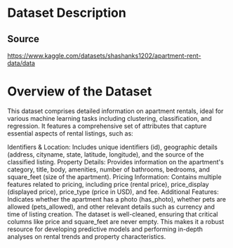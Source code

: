 # Dataset Description

## Source
https://www.kaggle.com/datasets/shashanks1202/apartment-rent-data/data

# Overview of the Dataset
This dataset comprises detailed information on apartment rentals, ideal for various machine learning tasks including clustering, classification, and regression. It features a comprehensive set of attributes that capture essential aspects of rental listings, such as:

Identifiers & Location: Includes unique identifiers (id), geographic details (address, cityname, state, latitude, longitude), and the source of the classified listing.
Property Details: Provides information on the apartment's category, title, body, amenities, number of bathrooms, bedrooms, and square_feet (size of the apartment).
Pricing Information: Contains multiple features related to pricing, including price (rental price), price_display (displayed price), price_type (price in USD), and fee.
Additional Features: Indicates whether the apartment has a photo (has_photo), whether pets are allowed (pets_allowed), and other relevant details such as currency and time of listing creation.
The dataset is well-cleaned, ensuring that critical columns like price and square_feet are never empty. This makes it a robust resource for developing predictive models and performing in-depth analyses on rental trends and property characteristics.
